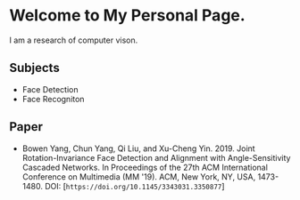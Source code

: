 
# Welcome to My Personal Page.

I am a research of computer vison.

## Subjects
+ Face Detection
+ Face Recogniton

## Paper
+ Bowen Yang, Chun Yang, Qi Liu, and Xu-Cheng Yin. 2019. Joint Rotation-Invariance Face Detection and Alignment with Angle-Sensitivity 
Cascaded Networks. In Proceedings of the 27th ACM International Conference on Multimedia (MM '19). ACM, New York, NY, USA, 1473-1480. 
DOI: [`https://doi.org/10.1145/3343031.3350877`]
